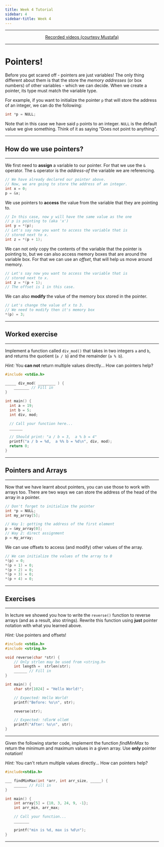 ```yaml
---
title: Week 4 Tutorial
sidebar: 4
sidebar-title: Week 4
---
```



---


<p align="center"> <a href="https://www.youtube.com/playlist?list=PLKjkL6I7UpX8kEaSQZZ0aoev1GjX1hF-U"> Recorded videos (courtesy Mustafa) </a> </p>

---

# Pointers!

Before you get scared off - pointers are just variables! The only thing different about them is that the store the *memory addresses* (or box numbers) of other variables - which we can decide. When we create a pointer, its type must match the variable type.

For example, if you want to initialize the pointer `p` that will store the address of an integer, we can do the following:

```c
int *p = NULL;
```

Note that in this case we have said `p` points to an integer. `NULL` is the default value we give something. Think of it as saying "Does not point to anything".

---

## How do we use pointers?

---

We first need to **assign** a variable to our pointer. For that we use the `&` operator. The `&` operator is the *address-of* the variable we are referencing.

```c
// We have already declared our pointer above.
// Now, we are going to store the address of an integer.
int x = 0;
p = &x;
```

We use pointers to **access** the value from the variable that they are pointing to. 

```c
// In this case, now y will have the same value as the one
// p is pointing to (aka 'x')
int y = *(p);
// Let's say now you want to access the variable that is
// stored next to x.
int z = *(p + 1);
```

We can not only copy the contents of the variable that the pointer is pointing to, but we can also access memory boxes that are around the variable box. For that we can use an *offset*, that will help us move around memory.

```c
// Let's say now you want to access the variable that is
// stored next to x.
int z = *(p + 1);
// The offset is 1 in this case.
```

We can also **modify** the value of the memory box stored in the pointer.

```c
// Let's change the value of x to 3.
// We need to modify then it's memory box
*(p) = 3;
```

---

## Worked exercise

---

Implement a function called `div_mod()` that takes in two integers `a` and `b`, and returns the quotient (`a / b`) and the remainder (`a % b`).

*Hint:* You **can not** return multiple values directly... How can pointers help?

```c
#include <stdio.h>

_____ div_mod( ________ ) {
    _______ // Fill in
}

int main() {
  int a = 19;
  int b = 5;
  int div, mod;

  // Call your function here...
  ______

  // Should print: "a / b = 3,  a % b = 4"
  printf("a / b = %d,  a %% b = %d\n", div, mod);
  return 0;
}

```

---

## Pointers and Arrays

---

Now that we have learnt about pointers, you can use those to work with arrays too. There are two ways we can store the address of the head of the array in a pointer.

```c
// Don't forget to initialize the pointer
int *p = NULL;
int my_array[5];

// Way 1: getting the address of the first element
p = &my_array[0];
// Way 2: direct assignment
p = my_array;
```

We can use offsets to access (and modify) other values of the array.

```c
// We can initialize the values of the array to 0
*(p) = 0;
*(p + 1) = 0;
*(p + 2) = 0;
*(p + 3) = 0;
*(p + 4) = 0;
```

---

## Exercises

---

In lecture we showed you how to write the `reverse()` function to reverse arrays (and as a result, also strings). Rewrite this function using **just** pointer notation with what you learned above.

*Hint:* Use pointers and offsets!

```c
#include <stdio.h>
#include <string.h>

void reverse(char *str) {
    // Only strlen may be used from <string.h>
    int length =  strlen(str);
    ______ // Fill in
}

int main() {
    char str[1024] = "Hello World!";

    // Expected: Hello World!
    printf("Before: %s\n", str);

    reverse(str);

    // Expected: !dlorW olleH
    printf("After: %s\n", str);
}
```
---

Given the following starter code, implement the function *findMinMax* to return the minimum and maximum values in a given array. Use **only** pointer notation!

*Hint:* You can't return multiple values directly... How can pointers help?

```c
#include<stdio.h>

___ findMinMax(int *arr, int arr_size, _____) {
    ______ // Fill in
}

int main() {
    int array[5] = {10, 3, 24, 9, -1};
    int arr_min, arr_max;

    // Call your function...
    _______

    printf("min is %d, max is %d\n");
}
```

---